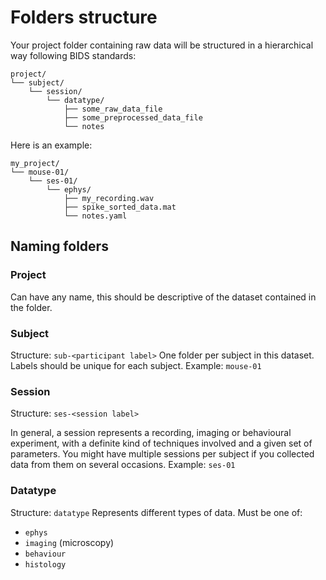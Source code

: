 # Folders structure 
Your project folder containing raw data will be structured in a hierarchical way following BIDS standards:
```
project/
└── subject/
    └── session/
        └── datatype/
            ├── some_raw_data_file
            ├── some_preprocessed_data_file
            └── notes
```

Here is an example:
```
my_project/
└── mouse-01/
    └── ses-01/
        └── ephys/
            ├── my_recording.wav
            ├── spike_sorted_data.mat
            └── notes.yaml
```
## Naming folders

### Project
Can have any name, this should be descriptive of the dataset contained in the folder.

### Subject
Structure: `sub-<participant label>`
One folder per subject in this dataset. Labels should be unique for each subject.
Example: `mouse-01`

### Session
Structure: `ses-<session label>`

In general, a session represents a recording, imaging or behavioural experiment, with a definite kind of techniques involved and a given set of parameters. You might have multiple sessions per subject if you collected data from them on several occasions. 
Example: `ses-01`

### Datatype
Structure: `datatype`
Represents different types of data. Must be one of:
- `ephys`
- `imaging` (microscopy)
- `behaviour`
- `histology`
